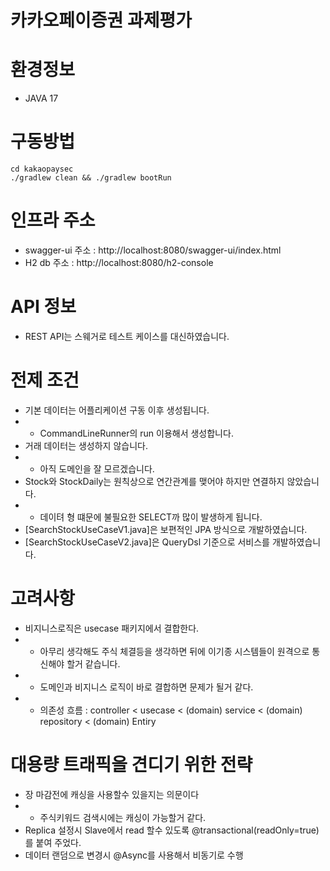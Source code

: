 # 카카오페이증권 과제평가

# 환경정보
- JAVA 17

# 구동방법
````
cd kakaopaysec
./gradlew clean && ./gradlew bootRun 
````
# 인프라 주소
- swagger-ui 주소 : http://localhost:8080/swagger-ui/index.html
- H2 db 주소 : http://localhost:8080/h2-console

# API 정보
- REST API는 스웨거로 테스트 케이스를 대신하였습니다.

# 전제 조건
- 기본 데이터는 어플리케이션 구동 이후 생성됩니다.
- - CommandLineRunner의 run 이용해서 생성합니다.
- 거래 데이터는 생성하지 않습니다.
- - 아직 도메인을 잘 모르겠습니다. 
- Stock와 StockDaily는 원칙상으로 연간관계를 맺어야 하지만 연결하지 않았습니다.
- - 데이텨 형 떄문에 불필요한 SELECT까 많이 발생하게 됩니다.
- [SearchStockUseCaseV1.java]은 보편적인 JPA 방식으로 개발하였습니다.
- [SearchStockUseCaseV2.java]은 QueryDsl 기준으로 서비스를 개발하였습니다.


# 고려사항
- 비지니스로직은 usecase 패키지에서 결합한다.
- - 아무리 생각해도 주식 체결등을 생각하면 뒤에 이기종 시스템들이 원격으로 통신해야 할거 같습니다.
- - 도메인과 비지니스 로직이 바로 결합하면 문제가 될거 같다.
- - 의존성 흐름 : controller < usecase < (domain) service < (domain) repository < (domain) Entiry 

# 대용량 트래픽을 견디기 위한 전략
- 장 마감전에 캐싱을 사용할수 있을지는 의문이다
- - 주식키워드 검색시에는 캐싱이 가능할거 같다.
- Replica 설정시 Slave에서 read 할수 있도록 @transactional(readOnly=true)를 붙여 주었다.
- 데이터 랜덤으로 변경시 @Async를 사용해서 비동기로 수행


